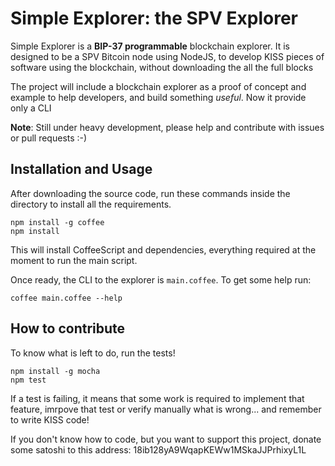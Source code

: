 # Simple Explorer: the SPV Explorer
Simple Explorer is a **BIP-37 programmable** blockchain explorer.
It is designed to be a SPV Bitcoin node using NodeJS, to develop KISS pieces 
of software using the blockchain, without downloading the all the full blocks

The project will include a blockchain explorer as a proof of concept and 
example to help developers, and build something *useful*. Now it provide only 
a CLI

**Note**: Still under heavy development, please help and contribute with issues
or pull requests :-)

## Installation and Usage
After downloading the source code, run these commands inside the directory to
install all the requirements.

    npm install -g coffee
    npm install 
    
This will install CoffeeScript and dependencies, everything required at the
moment to run the main script.

Once ready, the CLI to the explorer is `main.coffee`. To get some help run:

    coffee main.coffee --help


## How to contribute
To know what is left to do, run the tests!

    npm install -g mocha 
    npm test

If a test is failing, it means that some work is required to implement that 
feature, imrpove that test or verify manually what is wrong... and remember to
write KISS code!

If you don't know how to code, but you want to support this project, donate 
some satoshi to this address: 18ib128yA9WqapKEWw1MSkaJJPrhixyL1L